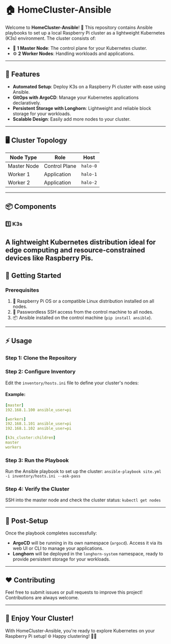 # 🏠 HomeCluster-Ansible

Welcome to **HomeCluster-Ansible**! 🚀 This repository contains Ansible playbooks to set up a local Raspberry Pi cluster as a lightweight Kubernetes (K3s) environment. The cluster consists of:

- 🌟 **1 Master Node**: The control plane for your Kubernetes cluster.
- ⚙️ **2 Worker Nodes**: Handling workloads and applications.

---

## 🌟 Features

- **Automated Setup**: Deploy K3s on a Raspberry Pi cluster with ease using Ansible.
- **GitOps with ArgoCD**: Manage your Kubernetes applications declaratively.
- **Persistent Storage with Longhorn**: Lightweight and reliable block storage for your workloads.
- **Scalable Design**: Easily add more nodes to your cluster.

---

## 🖥️ Cluster Topology

| Node Type   | Role          | Host         |
|-------------|---------------|--------------------|
| Master Node | Control Plane | `halo-0`    |
| Worker 1    | Application   | `halo-1`    |
| Worker 2    | Application   | `halo-2`    |

---

## 📦 Components

### 1️⃣ **K3s**
A lightweight Kubernetes distribution ideal for edge computing and resource-constrained devices like Raspberry Pis.
---

## 🚀 Getting Started

### Prerequisites
1. 🐧 Raspberry Pi OS or a compatible Linux distribution installed on all nodes.
2. 🔑 Passwordless SSH access from the control machine to all nodes.
3. 📦 Ansible installed on the control machine (`pip install ansible`).

---

## ⚡ Usage

### Step 1: Clone the Repository

### Step 2: Configure Inventory
Edit the `inventory/hosts.ini` file to define your cluster's nodes:

#### Example:
```yml
[master]
192.168.1.100 ansible_user=pi 

[workers]
192.168.1.101 ansible_user=pi
192.168.1.102 ansible_user=pi 

[k3s_cluster:children]
master
workers
```

### Step 3: Run the Playbook
Run the Ansible playbook to set up the cluster:
`ansible-playbook site.yml -i inventory/hosts.ini --ask-pass`


### Step 4: Verify the Cluster
SSH into the master node and check the cluster status:
`kubectl get nodes` 


---

## 🎯 Post-Setup

Once the playbook completes successfully:
- **ArgoCD** will be running in its own namespace (`argocd`). Access it via its web UI or CLI to manage your applications.
- **Longhorn** will be deployed in the `longhorn-system` namespace, ready to provide persistent storage for your workloads.

---

## ❤️ Contributing

Feel free to submit issues or pull requests to improve this project! Contributions are always welcome.

---

## 🎉 Enjoy Your Cluster!

With HomeCluster-Ansible, you're ready to explore Kubernetes on your Raspberry Pi setup! 🌐 Happy clustering! 🚀✨



